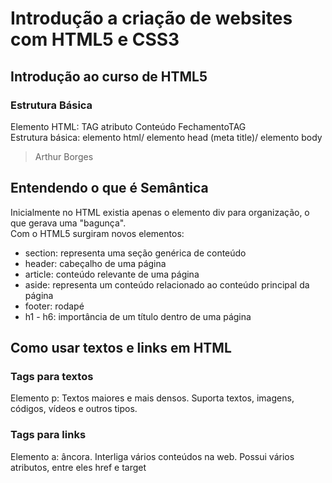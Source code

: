 # Introdução a criação de websites com HTML5 e CSS3

## Introdução ao curso de HTML5

### Estrutura Básica
Elemento HTML: TAG atributo Conteúdo FechamentoTAG  
Estrutura básica: elemento html/ elemento head (meta title)/ elemento body  

> <!DOCTYPE html>
> <html>
>   <head>
>     <meta charset="utf-8">
>     <title> Arthur Borges </title>
>   </head>
>   <body>
>     Arthur Borges
>   </body>
> </html>

## Entendendo o que é Semântica
Inicialmente no HTML existia apenas o elemento div para organização, o que gerava uma "bagunça".  
Com o HTML5 surgiram novos elementos:  
- section: representa uma seção genérica de conteúdo
- header: cabeçalho de uma página
- article: conteúdo relevante de uma página
- aside: representa um conteúdo relacionado ao conteúdo principal da página
- footer: rodapé
- h1 - h6: importância de um título dentro de uma página

## Como usar textos e links em HTML

### Tags para textos
Elemento p: Textos maiores e mais densos. Suporta textos, imagens, códigos, vídeos e outros tipos.

### Tags para links
Elemento a: âncora. Interliga vários conteúdos na web. Possui vários atributos, entre eles href e target

